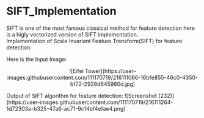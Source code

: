 # SIFT_Implementation

SIFT is one of the most famous classical method for feature detection here is a higly vectorized version of SIFT implementation.  
Implementation of Scale Invariant Feature Transform(SIFT) for feature detection:

Here is the Input Image:
<p align="center">
![Eifel Tower](https://user-images.githubusercontent.com/111170719/216111066-16bfe855-46c0-4350-bf72-2928d645960d.jpg)
</p>
Output of SIFT algorithm for feature detection:
![Screenshot (232)](https://user-images.githubusercontent.com/111170719/216111264-1d72303a-b325-47a6-ac71-9c14bf4efae4.png)
